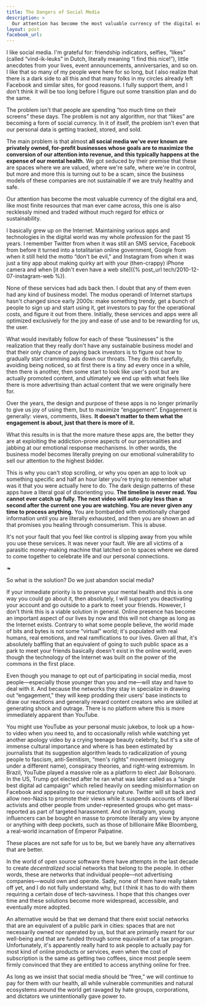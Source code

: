 ```yaml
---
title: The Dangers of Social Media
description: >
  Our attention has become the most valuable currency of the digital era and, like most finite resources that man ever came across, this one is also recklessly mined and traded without much regard for ethics or sustainability.
layout: post
facebook_url: 
---
```


I like social media. I'm grateful for: friendship indicators, selfies, “likes” (called “vind-ik-leuks” in Dutch, literally meaning “I find this nice!”), little anecdotes from your lives, event announcements, anniversaries, and so on. I like that so many of my people were here for so long, but I also realize that there is a dark side to all this and that many folks in my circles already left Facebook and similar sites, for good reasons. I fully support them, and I don't think it will be too long before I figure out some transition plan and do the same.

The problem isn't that people are spending “too much time on their screens” these days. The problem is not any algorithm, nor that “likes” are becoming a form of social currency. In it of itself, the problem isn't even that our personal data is getting tracked, stored, and sold.

The main problem is that almost **all social media we've ever known are privately owned, for-profit businesses whose goals are to maximize the conversion of our attention into revenue, and this typically happens at the expense of our mental health.** We got seduced by their premise that these are spaces where we are valued, where we're safe, where we're in control, but more and more this is turning out to be a scam, since the business models of these companies are not sustainable if we are truly healthy and safe.

Our attention has become the most valuable currency of the digital era and, like most finite resources that man ever came across, this one is also recklessly mined and traded without much regard for ethics or sustainability.

I basically grew up on the Internet. Maintaining various apps and technologies in the digital world was my whole profession for the past 15 years. I remember Twitter from when it was still an SMS service, Facebook from before it turned into a totalitarian online government, Google from when it still held the motto “don't be evil," and Instagram from when it was just a tiny app about making quirky art with your (then-crappy) iPhone camera and when [it didn't even have a web site]({% post_url tech/2010-12-07-instagram-web %}).

None of these services had ads back then. I doubt that any of them even had any kind of business model. The modus operandi of Internet startups hasn't changed since early 2000s: make something trendy, get a bunch of people to sign up and start using it, get investors to pay for the operational costs, and figure it out from there. Initially, these services and apps were all optimized exclusively for the joy and ease of use and to be rewarding for us, the user.

What would inevitably follow for each of these “businesses” is the realization that they really don't have any sustainable business model and that their only chance of paying back investors is to figure out how to gradually start cramming ads down our throats. They do this carefully, avoiding being noticed, so at first there is a tiny ad every once in a while, then there is another, then some start to look like user's post but are actually promoted content, and ultimately we end up with what feels like there is more advertising than actual content that we were originally here for.

Over the years, the design and purpose of these apps is no longer primarily to give us joy of using them, but to maximize “engagement”. Engagement is generally: views, comments, likes. **It doesn't matter to them what the engagement is about, just that there is more of it.**

What this results in is that the more mature these apps are, the better they are at exploiting the addiction-prone aspects of our personalities and jabbing at our emotional response mechanisms. In other words, the business model becomes literally preying on our emotional vulnerability to sell our attention to the highest bidder.

This is why you can't stop scrolling, or why you open an app to look up something specific and half an hour later you're trying to remember what was it that you were actually here to do. The dark design patterns of these apps have a literal goal of disorienting you. **The timeline is never read. You cannot ever catch up fully. The next video will auto-play less than a second after the current one you are watching. You are never given any time to process anything.** You are bombarded with emotionally charged information until you are literally exhausted, and then you are shown an ad that promises you healing through consumerism. This is abuse.

It's not your fault that you feel like control is slipping away from you while you use these services. It was never your fault. We are all victims of a parasitic money-making machine that latched on to spaces where we dared to come together to celebrate life and our personal connections.

❧

So what is the solution? Do we just abandon social media?

If your immediate priority is to preserve your mental health and this is one way you could go about it, then absolutely, I will support you deactivating your account and go outside to a park to meet your friends. However, I don't think this is a viable solution in general. Online presence has become an important aspect of our lives by now and this will not change as long as the Internet exists. Contrary to what some people believe, the world made of bits and bytes is not some “virtual” world; it's populated with real humans, real emotions, and real ramifications to our lives. Given all that, it's absolutely baffling that an equivalent of going to such public space as a park to meet your friends basically doesn't exist in the online world, even though the technology of the Internet was built on the power of the commons in the first place.

Even though you manage to opt out of participating in social media, most people—especially those younger than you and me—will stay and have to deal with it. And because the networks they stay in specialize in drawing out “engagement," they will keep prodding their users' base instincts to draw our reactions and generally reward content creators who are skilled at generating shock and outrage. There is no platform where this is more immediately apparent than YouTube.

You might use YouTube as your personal music jukebox, to look up a how-to video when you need to, and to occasionally relish while watching yet another apology video by a crying teenage beauty celebrity, but it's a site of immense cultural importance and where is has been estimated by journalists that its suggestion algorithm leads to radicalization of young people to fascism, anti-Semitism, “men's rights” movement (misogyny under a different name), conspiracy theories, and right-wing extremism. In Brazil, YouTube played a massive role as a platform to elect Jair Bolsonaro.  In the US, Trump got elected after he ran what was later called as a “single best digital ad campaign” which relied heavily on seeding misinformation on Facebook and appealing to our reactionary nature. Twitter will sit back and allow neo-Nazis to promote their views while it suspends accounts of liberal activists and other people from under-represented groups who get mass-reported as part of targeted harassment. And on Instagram, young influencers can be bought en masse to promote literally any view by anyone or anything with deep pockets, such as those of billionaire Mike Bloomberg, a real-world incarnation of Emperor Palpatine.

These places are not safe for us to be, but we barely have any alternatives that are better.

In the world of open source software there have attempts in the last decade to create *decentralized* social networks that belong to the people. In other words, these are networks that individual people—not advertising companies—would own and operate. Sadly, none of them have really taken off yet, and I do not fully understand why, but I think it has to do with them requiring a certain dose of tech-savviness. I hope that this changes over time and these solutions become more widespread, accessible, and eventually more adopted.

An alternative would be that we demand that there exist social networks that are an equivalent of a public park in cities: spaces that are not necessarily owned nor operated by us, but that are primarily meant for our well-being and that are funded through some equivalent of a tax program. Unfortunately, it's apparently really hard to ask people to actually pay for most kind of online products or services, even when the cost of subscription is the same as getting two coffees, since most people seem firmly convinced that they are entitled to access anything online for free.

As long as we insist that social media should be “free,” we will continue to pay for them with our health, all while vulnerable communities and natural ecosystems around the world get ravaged by hate groups, corporations, and dictators we unintentionally gave power to.